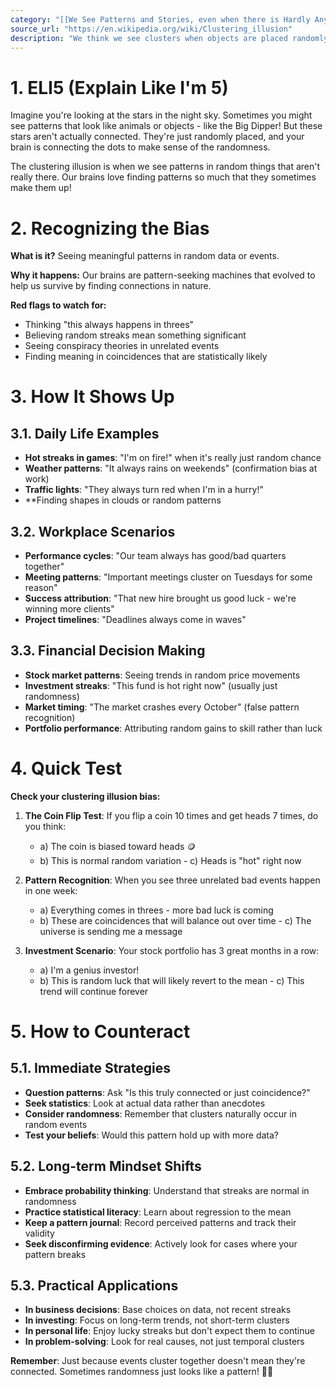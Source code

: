 ```yaml
---
category: "[[We See Patterns and Stories, even when there is Hardly Any Data]]"
source_url: "https://en.wikipedia.org/wiki/Clustering_illusion"
description: "We think we see clusters when objects are placed randomly."
---
```


# 1. ELI5 (Explain Like I'm 5)

Imagine you're looking at the stars in the night sky. Sometimes you might see patterns that look like animals or objects - like the Big Dipper! But these stars aren't actually connected. They're just randomly placed, and your brain is connecting the dots to make sense of the randomness.

The clustering illusion is when we see patterns in random things that aren't really there. Our brains love finding patterns so much that they sometimes make them up!

# 2. Recognizing the Bias

**What is it?** Seeing meaningful patterns in random data or events.

**Why it happens:** Our brains are pattern-seeking machines that evolved to help us survive by finding connections in nature.

**Red flags to watch for:**
- Thinking "this always happens in threes"
- Believing random streaks mean something significant
- Seeing conspiracy theories in unrelated events
- Finding meaning in coincidences that are statistically likely

# 3. How It Shows Up

## 3.1. Daily Life Examples

- **Hot streaks in games**: "I'm on fire!" when it's really just random chance
- **Weather patterns**: "It always rains on weekends" (confirmation bias at work)
- **Traffic lights**: "They always turn red when I'm in a hurry!"
- **Finding shapes in clouds or random patterns

## 3.2. Workplace Scenarios

- **Performance cycles**: "Our team always has good/bad quarters together"
- **Meeting patterns**: "Important meetings cluster on Tuesdays for some reason"
- **Success attribution**: "That new hire brought us good luck - we're winning more clients"
- **Project timelines**: "Deadlines always come in waves"

## 3.3. Financial Decision Making

- **Stock market patterns**: Seeing trends in random price movements
- **Investment streaks**: "This fund is hot right now" (usually just randomness)
- **Market timing**: "The market crashes every October" (false pattern recognition)
- **Portfolio performance**: Attributing random gains to skill rather than luck

# 4. Quick Test

**Check your clustering illusion bias:**

1. **The Coin Flip Test**: If you flip a coin 10 times and get heads 7 times, do you think:
   - a) The coin is biased toward heads 🪙
   - b) This is normal random variation - c) Heads is "hot" right now

2. **Pattern Recognition**: When you see three unrelated bad events happen in one week:
   - a) Everything comes in threes - more bad luck is coming
   - b) These are coincidences that will balance out over time - c) The universe is sending me a message

3. **Investment Scenario**: Your stock portfolio has 3 great months in a row:
   - a) I'm a genius investor!
   - b) This is random luck that will likely revert to the mean - c) This trend will continue forever

# 5. How to Counteract

## 5.1. Immediate Strategies

- **Question patterns**: Ask "Is this truly connected or just coincidence?"
- **Seek statistics**: Look at actual data rather than anecdotes
- **Consider randomness**: Remember that clusters naturally occur in random events
- **Test your beliefs**: Would this pattern hold up with more data?

## 5.2. Long-term Mindset Shifts

- **Embrace probability thinking**: Understand that streaks are normal in randomness
- **Practice statistical literacy**: Learn about regression to the mean
- **Keep a pattern journal**: Record perceived patterns and track their validity
- **Seek disconfirming evidence**: Actively look for cases where your pattern breaks

## 5.3. Practical Applications

- **In business decisions**: Base choices on data, not recent streaks
- **In investing**: Focus on long-term trends, not short-term clusters
- **In personal life**: Enjoy lucky streaks but don't expect them to continue
- **In problem-solving**: Look for real causes, not just temporal clusters

**Remember**: Just because events cluster together doesn't mean they're connected. Sometimes randomness just looks like a pattern! 🎲✨